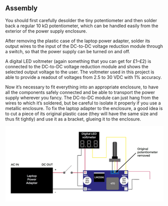 ## Assembly

You should first carefully desolder the tiny potentiometer and then solder back a regular 10 kΩ potentiometer, which can be handled easily from the exterior of the power supply enclosure.

After removing the plastic case of the laptop power adapter, solder its output wires to the input of the DC-to-DC voltage reduction module through a switch, so that the power supply can be turned on and off.

A digital LED voltmeter (again something that you can get for £1–£2) is connected to the DC-to-DC voltage reduction module and shows the selected output voltage to the user. The voltmeter used in this project is able to provide a readout of voltages from 2.5 to 30 VDC with 1% accuracy.

Now it’s necessary to fit everything into an appropriate enclosure, to have all the components safely connected and be able to transport the power supply wherever you fancy. The DC-to-DC module can just hang from the wires to which it’s soldered, but be careful to isolate it properly if you use a metallic enclosure. To fix the laptop adapter to the enclosure, a good idea is to cut a piece of its original plastic case (they will have the same size and thus fit tightly) and use it as a bracket, glueing it to the enclosure.

![the circuit diagram](images/step3.jpg)
